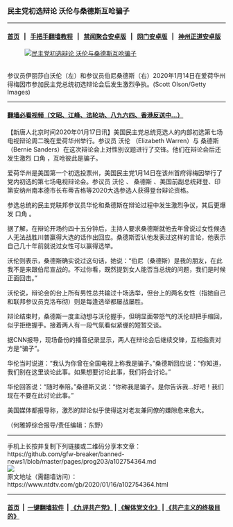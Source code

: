 ### 民主党初选辩论 沃伦与桑德斯互呛骗子
------------------------

#### [首页](https://github.com/gfw-breaker/banned-news1/blob/master/README.md) &nbsp;&nbsp;|&nbsp;&nbsp; [手把手翻墙教程](https://github.com/gfw-breaker/guides/wiki) &nbsp;&nbsp;|&nbsp;&nbsp; [禁闻聚合安卓版](https://github.com/gfw-breaker/bn-android) &nbsp;&nbsp;|&nbsp;&nbsp; [网门安卓版](https://github.com/oGate2/oGate) &nbsp;&nbsp;|&nbsp;&nbsp; [神州正道安卓版](https://github.com/SzzdOgate/update) 



<div><div class="featured_image">
 <a href="https://i.ntdtv.com/assets/uploads/2020/01/GettyImages-1199565315.jpg" target="_blank">
  <figure>
   <img alt="民主党初选辩论 沃伦与桑德斯互呛骗子" src="https://i.ntdtv.com/assets/uploads/2020/01/GettyImages-1199565315-800x450.jpg"/>
  </figure><br/>
 </a>
 <span class="caption">
  参议员伊丽莎白沃伦（左）和参议员伯尼桑德斯（右）2020年1月14日在爱荷华州得梅因市参加民主党总统初选辩论会后发生激烈争执。(Scott Olson/Getty Images)
 </span>
</div>
</div><hr/>

#### [翻墙必看视频（文昭、江峰、法轮功、八九六四、香港反送中...）](http://167.172.214.107/home.html)

<div><div class="post_content" itemprop="articleBody">
 <p>
  【新唐人北京时间2020年01月17日讯】美国民主党总统竞选人的内部初选第七场电视辩论周二晚在爱荷华州举行。参议员
  <ok href="https://www.ntdtv.com/gb/沃伦.htm">
   沃伦
  </ok>
  （Elizabeth Warren）与
  <ok href="https://www.ntdtv.com/gb/桑德斯.htm">
   桑德斯
  </ok>
  （Bernie Sanders）在这次辩论会上对性别议题进行了交锋。他们在辩论会后还发生激烈
  <ok href="https://www.ntdtv.com/gb/口角.htm">
   口角
  </ok>
  ，互呛彼此是骗子。
 </p>
 <p>
  爱荷华州是美国第一个初选投票州，美国民主党1月14日在该州首府得梅因举行了党内初选的第七场电视辩论会。参议员
  <ok href="https://www.ntdtv.com/gb/沃伦.htm">
   沃伦
  </ok>
  、
  <ok href="https://www.ntdtv.com/gb/桑德斯.htm">
   桑德斯
  </ok>
  、美国前副总统拜登、印第安纳州南本德市长布蒂吉格等2020大选参选人获得登台辩论资格。
 </p>
 <p>
  参选总统的民主党联邦参议员华伦和桑德斯在辩论过程中发生激烈争议，其后更爆发
  <ok href="https://www.ntdtv.com/gb/口角.htm">
   口角
  </ok>
  。
 </p>
 <p>
  据了解，在辩论开场约四十五分钟后，主持人要求桑德斯就他去年曾说过女性候选人无法战胜川普赢得大选的话作出回应。桑德斯否认他发表过这样的言论，他表示自己几十年前就说过女性可以赢得选举。
 </p>
 <p>
  沃伦则表示，桑德斯确实说过这句话，她说：“伯尼（桑德斯）是我的朋友，在此我不是来跟伯尼宣战的。不过你看，既然提到女人能否当总统的问题，我们是时候正面回击。”
 </p>
 <p>
  沃伦说，辩论会的台上所有男性总共输过十场选举，但台上的两名女性（指她自己和联邦参议员克洛布彻）则是每逢选举都屡战屡胜。
 </p>
 <p>
  辩论结束时，桑德斯一度主动想与沃伦握手，但明显面带怒气的沃伦却把手缩回，似乎拒绝握手。接着两人有一段气氛看似紧绷的短暂交谈。
 </p>
 <p>
  据CNN报导，现场备份的播音纪录显示，两人在辩论会后继续交锋，互相指责对方是“骗子”。
 </p>
 <p>
  华伦当时说道：“我认为你曾在全国电视上称我是骗子。”桑德斯回应说：“你知道，我们别在这里谈论此事。如果想要讨论此事，我们将会讨论。”
 </p>
 <p>
  华伦回答说：“随时奉陪。”桑德斯又说：“你称我是骗子。是你告诉我…好吧！我们现在不要在此讨论此事。”
 </p>
 <p>
  美国媒体都报导称，激烈的辩论似乎使得这对老友兼同僚的嫌隙愈来愈大。
 </p>
 <p>
  （何雅婷综合报导/责任编辑：东野）
 </p>
 <div class="single_ad">
 </div>
</div>
</div>
<hr/>
手机上长按并复制下列链接或二维码分享本文章：<br/>
https://github.com/gfw-breaker/banned-news1/blob/master/pages/prog203/a102754364.md <br/>
<a href='https://github.com/gfw-breaker/banned-news1/blob/master/pages/prog203/a102754364.md'><img src='https://github.com/gfw-breaker/banned-news1/blob/master/pages/prog203/a102754364.md.png'/></a> <br/>
原文地址（需翻墙访问）：https://www.ntdtv.com/gb/2020/01/16/a102754364.html


------------------------
#### [首页](https://github.com/gfw-breaker/banned-news1/blob/master/README.md) &nbsp;|&nbsp; [一键翻墙软件](https://github.com/gfw-breaker/nogfw/blob/master/README.md) &nbsp;| [《九评共产党》](https://github.com/gfw-breaker/9ping.md/blob/master/README.md#九评之一评共产党是什么) | [《解体党文化》](https://github.com/gfw-breaker/jtdwh.md/blob/master/README.md) | [《共产主义的终极目的》](https://github.com/gfw-breaker/gczydzjmd.md/blob/master/README.md)


<img src='http://gfw-breaker.win/banned-news/pages/prog203/a102754364.md' width='0px' height='0px'/>